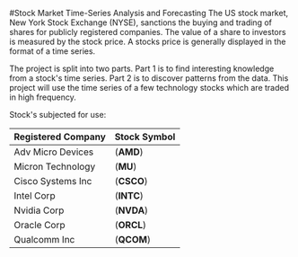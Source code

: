 #Stock Market Time-Series Analysis and Forecasting
The US stock market, New York Stock Exchange (NYSE), 
sanctions the buying and trading of shares for publicly 
registered companies. The value of a share to investors is measured
by the stock price. A stocks price is generally displayed in the 
format of a time series. 

The project is split into two parts. Part 1 is to find interesting 
knowledge from a stock's time series. Part 2 is to discover patterns from
the data. This project will use the time series of a few technology 
stocks which are traded in high frequency.

Stock's subjected for use:

| Registered Company | Stock Symbol |
|---------------|--------------|
| Adv Micro Devices | (**AMD**) | 
| Micron Technology | (**MU**) | 
| Cisco Systems Inc | (**CSCO**) | 
| Intel Corp | (**INTC**) | 
| Nvidia Corp | (**NVDA**) |
| Oracle Corp | (**ORCL**) | 
| Qualcomm Inc | (**QCOM**) | 
